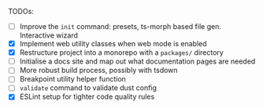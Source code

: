 TODOs:
- [ ] Improve the `init` command: presets, ts-morph based file gen. Interactive wizard
- [x] Implement web utility classes when web mode is enabled 
- [x] Restructure project into a monorepo with a `packages/` directory 
- [ ] Initialise a docs site and map out what documentation pages are needed
- [ ] More robust build process, possibly with tsdown
- [ ] Breakpoint utility helper function
- [ ] `validate` command to validate dust config
- [x] ESLint setup for tighter code quality rules